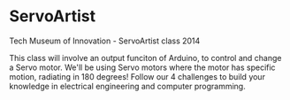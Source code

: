 ServoArtist
===========

Tech Museum of Innovation - ServoArtist class 2014

This class will involve an output funciton of Arduino, to control and change a Servo motor.  We'll be using Servo motors where the motor has specific motion, radiating in 180 degrees! Follow our 4 challenges to build your knowledge in electrical engineering and computer programming.

